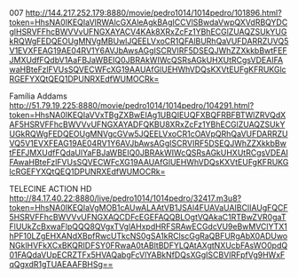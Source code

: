 

007
http://144.217.252.179:8880/movie/pedro1014/1014pedro/101896.html?token=HhsNA0IKEQIaVlRWAlcGXAleAgkBAgICCVlSBwdaVwpQXVdRBQYDCglHSRVFFhcBWVVvUFNGXAYACV4KAk8XRxZcFz1YBhECGlZUAQZSUkYUGkRQWgFEDQEOUgMNVgMBUwlJQEELVxoCR1QFAlBURhQaVUFDARRZUVQ5V1EVXFEAG19AE04RV1Y6AVJbAwsAGgISCRVIRF5DSEQJWhZZXkkbBwtFEFJMXUdfFQdbV1AaFBJaWBEIQ0JBRAkWIWcQSRsAGkUHXUtRCgsVDEAIFAwaHBteFzlFVUsSQVECWFcXG19AAUAfGlUEHWhVDQsKXVtEUFgKFRUKGlcRGEFYXQtQEQ1DPUNRXEdfWUMOCRk=

Família Addams
http://51.79.19.225:8880/movie/pedro1014/1014pedro/104291.html?token=HhsNA0IKEQIaVVxTBgZXBwEIAg1UBQIEUQFXBQFRBFBTWlZRVQdXAF5HSRVFFhcBWVVvUFNGXAYADFQKBU8XRxZcFz1YBhECGlZUAQZSUkYUGkRQWgFEDQEOUgMNVgcGVw5JQEELVxoCR1cOAVpQRhQaVUFDARRZUVQ5V1EVXFEAG19AE04RV1Y6AVJbAwsAGgISCRVIRF5DSEQJWhZZXkkbBwtFEFJMXUdfFQdaUlYaFBJaWBEIQ0JBRAkWIWcQSRsAGkUHXUtRCgsVDEAIFAwaHBteFzlFVUsSQVECWFcXG19AAUAfGlUEHWhVDQsKXVtEUFgKFRUKGlcRGEFYXQtQEQ1DPUNRXEdfWUMOCRk=


TELECINE ACTION HD
http://84.17.40.22:8880/live/pedro1014/1014pedro/32417.m3u8?token=HhsNA0IKEQIaVgMOB1cAUwALAAtVB1JSAl4FUAVaUAIBClIAUgFQCF5HSRVFFhcBWVVvUFNGXAQCDFcEGEFAQQBLOgtVQAkaC1RTBwZVR0gaTFlUUkZcBxwaFlpQQQ8QVgxTVglAHxpdHRFSRAwECGdcVU9eBwMVClYTX1hPF10LZgEHXANdXBpfRwcUTkcNS0gSA1kRClscGgRaQBFURgAbX0ADUwoNGklHVFkXCxBKQRIDFSY0FRwaA0tABltBDFYLQAtAXgtNXUcbFAsWO0pdQ01FAQdaVUpECRZTFx5HVAQabgFcVlYABkNfDQsXGgISCBVIRFpfVg9HWxFqQgxdR1gTUAEAAFBHSg==
